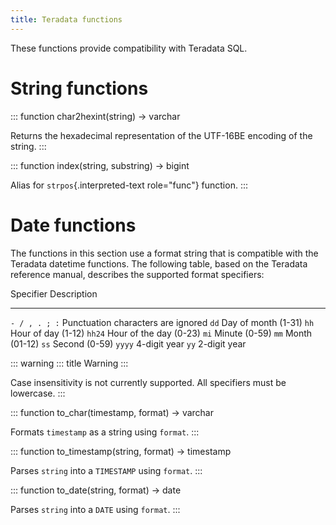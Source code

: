 ```yaml
---
title: Teradata functions
---
```


These functions provide compatibility with Teradata SQL.

# String functions

::: function
char2hexint(string) -\> varchar

Returns the hexadecimal representation of the UTF-16BE encoding of the
string.
:::

::: function
index(string, substring) -\> bigint

Alias for `strpos`{.interpreted-text role="func"} function.
:::

# Date functions

The functions in this section use a format string that is compatible
with the Teradata datetime functions. The following table, based on the
Teradata reference manual, describes the supported format specifiers:

  Specifier       Description
  --------------- ------------------------------------
  `- / , . ; :`   Punctuation characters are ignored
  `dd`            Day of month (1-31)
  `hh`            Hour of day (1-12)
  `hh24`          Hour of the day (0-23)
  `mi`            Minute (0-59)
  `mm`            Month (01-12)
  `ss`            Second (0-59)
  `yyyy`          4-digit year
  `yy`            2-digit year

::: warning
::: title
Warning
:::

Case insensitivity is not currently supported. All specifiers must be
lowercase.
:::

::: function
to_char(timestamp, format) -\> varchar

Formats `timestamp` as a string using `format`.
:::

::: function
to_timestamp(string, format) -\> timestamp

Parses `string` into a `TIMESTAMP` using `format`.
:::

::: function
to_date(string, format) -\> date

Parses `string` into a `DATE` using `format`.
:::
